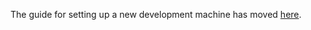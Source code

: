 The guide for setting up a new development machine has moved [here](https://hackmd.io/@santisbon/Hk9NddPqj).
